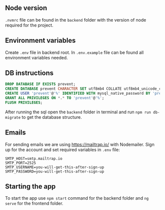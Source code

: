 ## Node version

`.nvmrc` file can be found in the `backend` folder with the version of node required for the project.

## Environment variables

Create `.env` file in backend root.
In `.env.example` file can be found all environment variables needed.

## DB instructions

```sql
DROP DATABASE IF EXISTS prevent;
CREATE DATABASE prevent CHARACTER SET utf8mb4 COLLATE utf8mb4_unicode_ci;
CREATE USER 'prevent'@'%' IDENTIFIED WITH mysql_native_password BY 'prevent';
GRANT ALL PRIVILEGES ON *.* TO 'prevent'@'%';
FLUSH PRIVILEGES;
```

After running the sql open the `backend` folder in terminal and run `npm run db-migrate` to get the database structure.

## Emails

For sending emails we are using https://mailtrap.io/ with Nodemailer.
Sign up for the account and set required variables in `.env` file:

```
SMTP_HOST=smtp.mailtrap.io
SMTP_PORT=2525
SMTP_USERNAME=you-will-get-this-after-sign-up
SMTP_PASSWORD=you-will-get-this-after-sign-up
```

## Starting the app

To start the app use `npm start` command for the backend folder and `ng serve` for the frontend folder.
